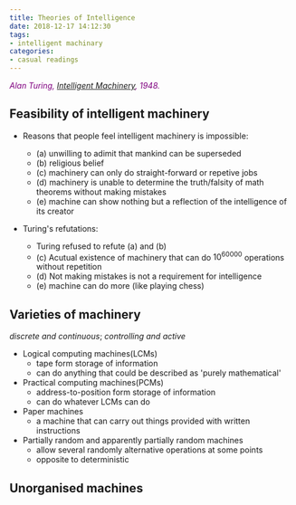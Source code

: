```yaml
---
title: Theories of Intelligence
date: 2018-12-17 14:12:30
tags: 
- intelligent machinary
categories:
- casual readings
---
```


<font color=purple>_Alan Turing, [Intelligent Machinery](https://github.com/hengjiwang/casual_readings/raw/master/Alan_Turing_Intelligent_Machinery_1948.pdf), 1948._</font>

## Feasibility of intelligent machinery
- Reasons that people feel intelligent machinery is impossible:
  - (a) unwilling to adimit that mankind can be superseded
  - (b) religious belief
  - (c) machinery can only do straight-forward or repetive jobs
  - (d) machinery is unable to determine the truth/falsity of math theorems without making mistakes
  - (e) machine can show nothing but a reflection of the intelligence of its creator

- Turing's refutations:
  - Turing refused to refute (a) and (b)
  - (c) Acutual existence of machinery that can do $10^{60000}$ operations without repetition
  - (d) Not making mistakes is not a requirement for intelligence
  - (e) machine can do more (like playing chess)

## Varieties of machinery

_discrete and continuous_; _controlling and active_

- Logical computing machines(LCMs)
  - tape form storage of information
  - can do anything that could be described as 'purely mathematical'
- Practical computing machines(PCMs)
  - address-to-position form storage of information
  - can do whatever LCMs can do
- Paper machines
  - a machine that can carry out things provided with written instructions
- Partially random and apparently partially random machines
  - allow several randomly alternative operations at some points
  - opposite to deterministic

## Unorganised machines





